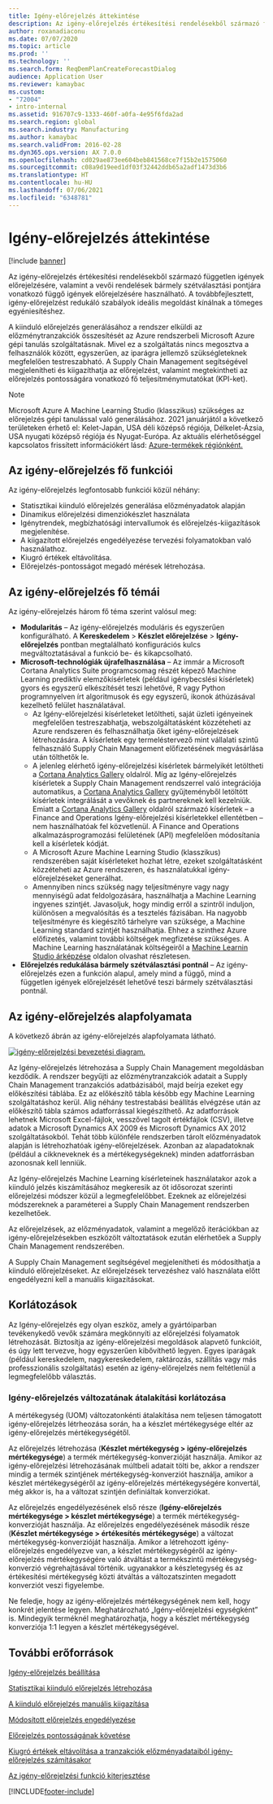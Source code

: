 ```yaml
---
title: Igény-előrejelzés áttekintése
description: Az igény-előrejelzés értékesítési rendelésekből származó független igények előrejelzésére, valamint a vevői rendelések bármely szétválasztási pontjára vonatkozó függő igények előrejelzésére használható. A továbbfejlesztett, igény-előrejelzést redukáló szabályok ideális megoldást kínálnak a tömeges egyéniesítéshez.
author: roxanadiaconu
ms.date: 07/07/2020
ms.topic: article
ms.prod: ''
ms.technology: ''
ms.search.form: ReqDemPlanCreateForecastDialog
audience: Application User
ms.reviewer: kamaybac
ms.custom:
- "72004"
- intro-internal
ms.assetid: 916707c9-1333-460f-a0fa-4e95f6fda2ad
ms.search.region: global
ms.search.industry: Manufacturing
ms.author: kamaybac
ms.search.validFrom: 2016-02-28
ms.dyn365.ops.version: AX 7.0.0
ms.openlocfilehash: cd029ae873ee604beb841568ce7f15b2e1575060
ms.sourcegitcommit: c08a9d19eed1df03f32442ddb65a2adf1473d3b6
ms.translationtype: HT
ms.contentlocale: hu-HU
ms.lasthandoff: 07/06/2021
ms.locfileid: "6348781"
---
```

# <a name="demand-forecasting-overview"></a>Igény-előrejelzés áttekintése

[!include [banner](../includes/banner.md)]

Az igény-előrejelzés értékesítési rendelésekből származó független igények előrejelzésére, valamint a vevői rendelések bármely szétválasztási pontjára vonatkozó függő igények előrejelzésére használható. A továbbfejlesztett, igény-előrejelzést redukáló szabályok ideális megoldást kínálnak a tömeges egyéniesítéshez.

A kiinduló előrejelzés generálásához a rendszer elküldi az előzménytranzakciók összesítését az Azure rendszerbeli Microsoft Azure gépi tanulás szolgáltatásnak. Mivel ez a szolgáltatás nincs megosztva a felhasználók között, egyszerűen, az iparágra jellemző szükségleteknek megfelelően testreszabható. A Supply Chain Management segítségével megjelenítheti és kiigazíthatja az előrejelzést, valamint megtekintheti az előrejelzés pontosságára vonatkozó fő teljesítménymutatókat (KPI-ket).

> [!NOTE]
> Microsoft Azure A Machine Learning Studio (klasszikus) szükséges az előrejelzés gépi tanulással való generálásához. 2021 januárjától a következő területeken érhető el: Kelet-Japán, USA déli középső régiója, Délkelet-Ázsia, USA nyugati középső régiója és Nyugat-Európa. Az aktuális elérhetőséggel kapcsolatos frissített információkért lásd: [Azure-termékek régiónként.](https://azure.microsoft.com/global-infrastructure/services/?regions=all&products=machine-learning-studio)

## <a name="key-features-of-demand-forecasting"></a>Az igény-előrejelzés fő funkciói

Az igény-előrejelzés legfontosabb funkciói közül néhány:

- Statisztikai kiinduló előrejelzés generálása előzményadatok alapján
- Dinamikus előrejelzési dimenziókészlet használata
- Igénytrendek, megbízhatósági intervallumok és előrejelzés-kiigazítások megjelenítése.
- A kiigazított előrejelzés engedélyezése tervezési folyamatokban való használathoz.
- Kiugró értékek eltávolítása.
- Előrejelzés-pontosságot megadó mérések létrehozása.

## <a name="major-themes-in-demand-forecasting"></a>Az igény-előrejelzés fő témái

Az igény-előrejelzés három fő téma szerint valósul meg:

- **Modularitás** – Az igény-előrejelzés moduláris és egyszerűen konfigurálható. A **Kereskedelem** &gt; **Készlet előrejelzése** &gt; **Igény-előrejelzés** pontban megtalálható konfigurációs kulcs megváltoztatásával a funkció be- és kikapcsolható.
- **Microsoft-technológiák újrafelhasználása** – Az immár a Microsoft Cortana Analytics Suite programcsomag részét képező Machine Learning prediktív elemzőkísérletek (például igénybecslési kísérletek) gyors és egyszerű elkészítését teszi lehetővé, R vagy Python programnyelven írt algoritmusok és egy egyszerű, ikonok áthúzásával kezelhető felület használatával.
  - Az Igény-előrejelzési kísérleteket letöltheti, saját üzleti igényeinek megfelelően testreszabhatja, webszolgáltatásként közzéteheti az Azure rendszeren és felhasználhatja őket igény-előrejelzések létrehozására. A kísérletek egy termeléstervező mint vállalati szintű felhasználó Supply Chain Management előfizetésének megvásárlása után tölthetők le.
  - A jelenleg elérhető igény-előrejelzési kísérletek bármelyikét letöltheti a [Cortana Analytics Gallery](https://gallery.cortanaanalytics.com/) oldalról. Míg az Igény-előrejelzés kísérletek a Supply Chain Management rendszerrel való integrációja automatikus, a [Cortana Analytics Gallery](https://gallery.cortanaanalytics.com/) gyűjteményből letöltött kísérletek integrálását a vevőknek és partnereknek kell kezelniük. Emiatt a [Cortana Analytics Gallery](https://gallery.cortanaanalytics.com/) oldalról származó kísérletek – a Finance and Operations Igény-előrejelzési kísérletekkel ellentétben – nem használhatóak fel közvetlenül. A Finance and Operations alkalmazásprogramozási felületének (API) megfelelően módosítania kell a kísérletek kódját.
  - A Microsoft Azure Machine Learning Studio (klasszikus) rendszerében saját kísérleteket hozhat létre, ezeket szolgáltatásként közzéteheti az Azure rendszeren, és használatukkal igény-előrejelzéseket generálhat.
  - Amennyiben nincs szükség nagy teljesítményre vagy nagy mennyiségű adat feldolgozására, használhatja a Machine Learning ingyenes szintjét. Javasoljuk, hogy mindig erről a szintről induljon, különösen a megvalósítás és a tesztelés fázisában. Ha nagyobb teljesítményre és kiegészítő tárhelyre van szüksége, a Machine Learning standard szintjét használhatja. Ehhez a szinthez Azure előfizetés, valamint további költségek megfizetése szükséges. A Machine Learning használatának költségeiről a [Machine Learnin Studio árképzése](https://aka.ms/machine-learning-price-info) oldalon olvashat részletesen.
- **Előrejelzés redukálása bármely szétválasztási pontnál** – Az igény-előrejelzés ezen a funkción alapul, amely mind a függő, mind a független igények előrejelzését lehetővé teszi bármely szétválasztási pontnál.

## <a name="basic-flow-in-demand-forecasting"></a>Az igény-előrejelzés alapfolyamata

A következő ábrán az igény-előrejelzés alapfolyamata látható.

[![igény-előrejelzési bevezetési diagram.](./media/demand-forecasting-introduction.png)](./media/demand-forecasting-introduction.png)

Az Igény-előrejelzés létrehozása a Supply Chain Management megoldásban kezdődik. A rendszer begyűjti az előzménytranzakciók adatait a Supply Chain Management tranzakciós adatbázisából, majd beírja ezeket egy előkészítési táblába. Ez az előkészítő tábla később egy Machine Learning szolgáltatáshoz kerül. Alig néhány testrestabási beállítás elvégzése után az előkészítő tábla számos adatforrással kiegészíthető. Az adatforrások lehetnek Microsoft Excel-fájlok, vesszővel tagolt értékfájlok (CSV), illetve adatok a Microsoft Dynamics AX 2009 és Microsoft Dynamics AX 2012 szolgáltatásokból. Tehát több különféle rendszerben tárolt előzményadatok alapján is létrehozhatóak igény-előrejelzések. Azonban az alapadatoknak (például a cikkneveknek és a mértékegységeknek) minden adatforrásban azonosnak kell lenniük.

Az Igény-előrejelzés Machine Learning kísérleteinek használatakor azok a kiinduló jelzés kiszámításához megkeresik az öt idősorozat szerinti előrejelzési módszer közül a legmegfelelőbbet. Ezeknek az előrejelzési módszereknek a paraméterei a Supply Chain Management rendszerben kezelhetőek.

Az előrejelzések, az előzményadatok, valamint a megelőző iterációkban az igény-előrejelzésekben eszközölt változtatások ezután elérhetőek a Supply Chain Management rendszerében.

A Supply Chain Management segítségével megjelenítheti és módosíthatja a kiinduló előrejelzéseket. Az előrejelzések tervezéshez való használata előtt engedélyezni kell a manuális kiigazításokat.

## <a name="limitations"></a>Korlátozások

Az Igény-előrejelzés egy olyan eszköz, amely a gyártóiparban tevékenykedő vevők számára megkönnyíti az előrejelzési folyamatok létrehozását. Biztosítja az igény-előrejelzési megoldások alapvető funkcióit, és úgy lett tervezve, hogy egyszerűen kibővíthető legyen. Egyes iparágak (például kereskedelem, nagykereskedelem, raktározás, szállítás vagy más professzionális szolgáltatás) esetén az igény-előrejelzés nem feltétlenül a legmegfelelőbb választás.

### <a name="demand-forecast-variant-conversion-limitation"></a>Igény-előrejelzés változatának átalakítási korlátozása

A mértékegység (UOM) változatonkénti átalakítása nem teljesen támogatott igény-előrejelzés létrheozása során, ha a készlet mértékegysége eltér az igény-előrejelzés mértékegységétől.

Az előrejelzés létrehozása (**Készlet mértékegység > igény-előrejelzés mértékegysége**) a termék mértékegység-konverzióját használja. Amikor az igény-előrejelzési létrehozásának múltbeli adatait tölti be, akkor a rendszer mindig a termék szintjének mértékegység-konverziót használja, amikor a készlet mértékegységéről az igény-előrejelzés mértékegységére konvertál, még akkor is, ha a változat szintjén definiáltak konverziókat.

Az előrejelzés engedélyezésének első része (**Igény-előrejelzés mértékegysége > készlet mértékegysége**) a termék mértékegység-konverzióját használja. Az előrejelzés engedélyezésének második része (**Készlet mértékegysége > értékesítés mértékegysége**) a változat mértékegység-konverzióját használja. Amikor a létrehozott igény-előrejelzés engedélyezve van, a készlet mértékegységéről az igény-előrejelzés mértékegységére való átváltást a termékszintű mértékegység-konverzió végrehajtásával történik. ugyanakkor a készletegység és az értékesítési mértékegység közti átváltás a változatszinten megadott konverziót veszi figyelembe.

Ne feledje, hogy az igény-előrejelzés mértékegységének nem kell, hogy konkrét jelentése legyen. Meghatározható „Igény-előrejelzési egységként” is. Mindegyik terméknél meghatározhatja, hogy a készlet mértékegység konverziója 1:1 legyen a készlet mértékegységével.

## <a name="additional-resources"></a>További erőforrások

[Igény-előrejelzés beállítása](demand-forecasting-setup.md)

[Statisztikai kiinduló előrejelzés létrehozása](generate-statistical-baseline-forecast.md)

[A kiinduló előrejelzés manuális kiigazítása](manual-adjustments-baseline-forecast.md)

[Módosított előrejelzés engedélyezése](authorize-adjusted-forecast.md)

[Előrejelzés pontosságának követése](monitor-forecast-accuracy.md)

[Kiugró értékek eltávolítása a tranzakciók előzményadataiból igény-előrejelzés számításakor](remove-historical-outliers-calculating-demand-forecast.md)

[Az igény-előrejelzési funkció kiterjesztése](https://www.youtube.com/watch?v=4OIKIXLiNjI&feature=youtu.be)


[!INCLUDE[footer-include](../../includes/footer-banner.md)]